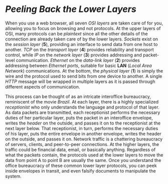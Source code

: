 # *__Peeling Back the Lower Layers__*

When you use a web browser, all seven _OSI layers_ are taken care of for you, allowing you to focus on browsing and not protocols. At the upper layers of OSI, many  protocols can be _plaintext_ since all the other details of the connection are already taken care of by the lower layers. _Sockets_ exist on the _session layer_ (__5__), providing an interface to send data from one host to another. _TCP_ on the _transport layer_ (__4__) provides reliability and transport control, while _IP_ on the _network layer_ (__3__) provides addressing and packet-level communication. _Ethernet_ on the _data-link layer_ (__2__) provides addressing between _Ethernet ports_, suitable for basic __LAN__ (_Local Area Network_) communications. At the bottom, the _physical layer_ (__1__) is simply the wire and the protocol used to send bits from one device to another. A single _HTTP_ message will be wrapped in multiple layers as it is passed through different aspects of communication.

This process can be thought of as an intricate interoffice bureaucracy, reminiscent of the movie _Brazil_. At each layer, there is a highly specialized _receptionist_ who only understands the language and protocol of that layer. As data packets are transmitted, each receptionist performs the necessary duties of her particular layer, puts the packet in an interoffice envelope, writes the _header_ on the outside, and passes it on to the receptionist at the next layer below. That receptionist, in turn, performs the necessary duties of his layer, puts the entire envelope in another envelope, writes the header on the outside, and passes it on. Network traffic is a chattering bureaucracy of servers, clients, and peer-to-peer connections. At the higher layers, the traffic could be financial data, email, or basically anything. Regardless of what the packets contain, the protocols used at the lower layers to move the data from point A to point B are usually the same. Once you understand the office bureaucracy of these common lower layer protocols, you can peek inside envelopes in transit, and even falsify documents to manipulate the system.